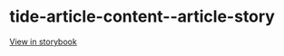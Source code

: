 # tide-article-content--article-story

[View in storybook](https://raw.githack.com/Independent-Digital-News-and-Media-Ltd/indy-pwamp-sb/PR-2329-sb/index.html?path=/story/tide-article-content--article-story)